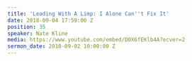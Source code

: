 ```yaml
---
title: 'Leading With A Limp: I Alone Can''t Fix It'
date: 2018-09-04 17:59:00 Z
position: 35
speaker: Nate Kline
media: https://www.youtube.com/embed/D0X6fEKlb4A?ecver=2
sermon_date: 2018-09-02 10:00:00 Z
---
```


